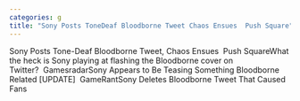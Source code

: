 ```yaml
---
categories: g
title: "Sony Posts ToneDeaf Bloodborne Tweet Chaos Ensues  Push Square"
---
```

Sony Posts Tone-Deaf Bloodborne Tweet, Chaos Ensues&nbsp;&nbsp;Push SquareWhat the heck is Sony playing at flashing the Bloodborne cover on Twitter?&nbsp;&nbsp;GamesradarSony Appears to Be Teasing Something Bloodborne Related [UPDATE]&nbsp;&nbsp;GameRantSony Deletes Bloodborne Tweet That Caused Fans